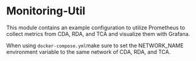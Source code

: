 # Monitoring-Util

This module contains an example configuration to utilize Prometheus to collect metrics from CDA, RDA, and TCA and
visualize them with Grafana.

When using `docker-compose.yml`make sure to set the NETWORK_NAME environment variable to the same network of CDA, RDA,
and TCA.
